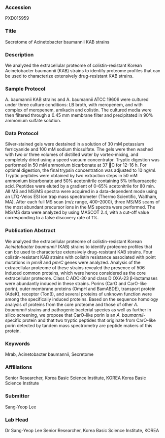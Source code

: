 ### Accession
PXD015959

### Title
Secretome of Acinetobacter baumannii KAB strains

### Description
We analyzed the extracellular proteome of colistin-resistant Korean Acinetobacter baumannii (KAB) strains to identify proteome profiles that can be used to characterize extensively drug-resistant KAB strains.

### Sample Protocol
A. baumannii KAB strains and A. baumannii ATCC 19606 were cultured under three culture conditions: LB broth, with meropenem, and with complex of meropenem, amikacin and colistin. The cultured media were then filtered through a 0.45 mm membrane filter and precipitated in 90% ammonium sulfate solution.

### Data Protocol
Silver-stained gels were destained in a solution of 30 mM potassium ferricyanide and 100 mM sodium thiosulfate. The gels were then washed with two or three volumes of distilled water by vortex-mixing, and completely dried using a speed vacuum concentrator. Tryptic digestion was performed in 50 mM ammonium bicarbonate at 37 C for 12–16 h. For optimal digestion, the final trypsin concentration was adjusted to 10 ng/ml. Tryptic peptides were obtained by two extraction steps in 50 mM ammonium bicarbonate and 50% acetonitrile containing 5% trifluoroacetic acid. Peptides were eluted by a gradient of 0–65% acetonitrile for 80 min. All MS and MS/MS spectra were acquired in a data-dependent mode using an LTQ-Velos ESI ion trap mass spectrometer (Thermo Scientific, Waltham, MA). After each full MS scan (m/z range, 400–2000), three MS/MS scans of the most abundant precursor ions in the MS spectra were performed. The MS/MS data were analyzed by using MASCOT 2.4, with a cut-off value corresponding to a false discovery rate of 1%.

### Publication Abstract
We analyzed the extracellular proteome of colistin-resistant Korean <i>Acinetobacter baumannii</i> (KAB) strains to identify proteome profiles that can be used to characterize extensively drug-resistant KAB strains. Four colistin-resistant KAB strains with colistin resistance associated with point mutations in <i>pmrB</i> and <i>pmrC</i> genes were analyzed. Analysis of the extracellular proteome of these strains revealed the presence of 506 induced common proteins, which were hence considered as the core extracellular proteome. Class C ADC-30 and class D OXA-23 &#x3b2;-lactamases were abundantly induced in these strains. Porins (CarO and CarO-like porin), outer membrane proteins (OmpH and BamABDE), transport protein (AdeK), receptor (TonB), and several proteins of unknown function were among the specifically induced proteins. Based on the sequence homology analysis of proteins from the core proteome and those of other <i>A. baumannii</i> strains and pathogenic bacterial species as well as further in silico screening, we propose that CarO-like porin is an <i>A. baumannii</i>-specific protein and that two tryptic peptides that originate from CarO-like porin detected by tandem mass spectrometry are peptide makers of this protein.

### Keywords
Mrab, Acinetobacter baumannii, Secretome

### Affiliations
Senior Researcher, Korea Basic Science Institute, KOREA
Korea Basic Science Institute

### Submitter
Sang-Yeop Lee

### Lab Head
Dr Sang-Yeop Lee
Senior Researcher, Korea Basic Science Institute, KOREA


